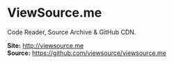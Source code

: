 # ViewSource.me
Code Reader, Source Archive & GitHub CDN.

**Site:** http://viewsource.me   
**Source:** https://github.com/viewsource/viewsource.me   
